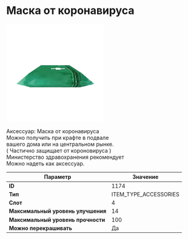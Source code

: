 # Маска от коронавируса

![Item Image](../img/1174.webp?raw=true)

Аксессуар: Маска от коронавируса<br>Можно получить при крафте в подвале<br>вашего дома или на центральном рынке.<br>( Частично защищает от короновируса )<br>Министерство здравохранения рекомендует<br>Можно надеть как аксессуар.


| Параметр | Значение |
|----------|----------|
| **ID** | 1174 |
| **Тип** | ITEM_TYPE_ACCESSORIES |
| **Слот** | 4 |
| **Максимальный уровень улучшения** | 14 |
| **Максимальный уровень прочности** | 100 |
| **Можно перекрашивать** | Да |

